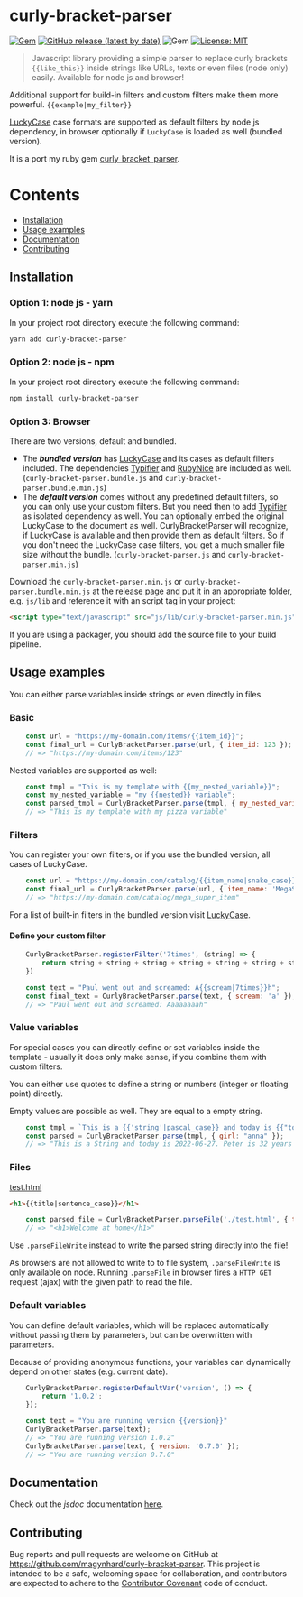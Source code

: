 # curly-bracket-parser
[![Gem](https://img.shields.io/npm/v/curly-bracket-parser?color=default&style=plastic&logo=npm)](https://www.npmjs.com/package/curly-bracket-parser)
[![GitHub release (latest by date)](https://img.shields.io/github/v/release/magynhard/curly-bracket-parser?color=default&label=browser&logo=javascript&style=plastic)](https://github.com/magynhard/curly-bracket-parser/releases)
![Gem](https://img.shields.io/npm/dt/curly-bracket-parser?color=blue&style=plastic)
[![License: MIT](https://img.shields.io/badge/License-MIT-gold.svg?style=plastic&logo=mit)](LICENSE)

> Javascript library providing a simple parser to replace curly brackets `{{like_this}}` inside strings like URLs, texts or even files (node only) easily. Available for node js and browser!

Additional support for build-in filters and custom filters make them more powerful. `{{example|my_filter}}`

[LuckyCase](https://github.com/magynhard/lucky-case) case formats are supported as default filters by node js dependency, in browser optionally if `LuckyCase` is loaded as well (bundled version).

It is a port my ruby gem [curly_bracket_parser](https://github.com/magynhard/lucky_case).




# Contents

* [Installation](#installation)
* [Usage examples](#usage)
* [Documentation](#documentation)
* [Contributing](#contributing)



<a name="installation"></a>
## Installation

### Option 1: node js - yarn

In your project root directory execute the following command:
```bash
yarn add curly-bracket-parser
```

### Option 2: node js - npm

In your project root directory execute the following command:
```bash
npm install curly-bracket-parser
```

### Option 3: Browser

There are two versions, default and bundled.

* The ***bundled version*** has [LuckyCase](https://github.com/magynhard/lucky-case) and its cases as default filters included. The dependencies [Typifier](https://github.com/magynhard/typifier) and [RubyNice](https://github.com/magynhard/ruby-nice) are included as well. (`curly-bracket-parser.bundle.js` and `curly-bracket-parser.bundle.min.js`)
* The ***default version*** comes without any predefined default filters, so you can only use your custom filters. But you need then to add [Typifier](https://github.com/magynhard/typifier) as isolated dependency as well. You can optionally embed the original LuckyCase to the document as well. CurlyBracketParser will recognize, if LuckyCase is available and then provide them as default filters. So if you don't need the LuckyCase case filters, you get a much smaller file size without the bundle. (`curly-bracket-parser.js` and `curly-bracket-parser.min.js`)

Download the `curly-bracket-parser.min.js` or `curly-bracket-parser.bundle.min.js` at the [release page](https://github.com/magynhard/curly-bracket-parser/releases) and
put it in an appropriate folder, e.g. `js/lib`
and reference it with an script tag in your project:
```html
<script type="text/javascript" src="js/lib/curly-bracket-parser.min.js"></script>
```

If you are using a packager, you should add the source file to your build pipeline.





<a name="usage"></a>
## Usage examples

You can either parse variables inside strings or even directly in files.

### Basic

```javascript
    const url = "https://my-domain.com/items/{{item_id}}";
    const final_url = CurlyBracketParser.parse(url, { item_id: 123 });
    // => "https://my-domain.com/items/123"
```

Nested variables are supported as well:
```javascript
    const tmpl = "This is my template with {{my_nested_variable}}";
    const my_nested_variable = "my {{nested}} variable"; 
    const parsed_tmpl = CurlyBracketParser.parse(tmpl, { my_nested_variable: my_nested_variable, nested: 'pizza'});
    // => "This is my template with my pizza variable"
```


### Filters

You can register your own filters, or if you use the bundled version, all cases of LuckyCase.

```javascript
    const url = "https://my-domain.com/catalog/{{item_name|snake_case}}";
    const final_url = CurlyBracketParser.parse(url, { item_name: 'MegaSuperItem' });
    // => "https://my-domain.com/catalog/mega_super_item"
```

For a list of built-in filters in the bundled version visit [LuckyCase](https://github.com/magynhard/lucky-case).

#### Define your custom filter

```javascript
    CurlyBracketParser.registerFilter('7times', (string) => {
        return string + string + string + string + string + string + string;
    })

    const text = "Paul went out and screamed: A{{scream|7times}}h";
    const final_text = CurlyBracketParser.parse(text, { scream: 'a' });
    // => "Paul went out and screamed: Aaaaaaaah"
```

### Value variables

For special cases you can directly define or set variables inside the template - usually it does only make sense, if you combine them with custom filters.

You can either use quotes to define a string or numbers (integer or floating point) directly.

Empty values are possible as well. They are equal to a empty string.

```javascript
    const tmpl = `This is a {{'string'|pascal_case}} and today is {{"today"|date_filter}}. Peter is {{'1990-10-05'|iso_date_age}} years old. His girlfriends name is {{girl|pascal_case}} and she is {{16|double_number}} years old. This article has been written at {{|date_now_formatted}}`;
    const parsed = CurlyBracketParser.parse(tmpl, { girl: "anna" });
    // => "This is a String and today is 2022-06-27. Peter is 32 years old. His girlfriends name is Anna and she is 32 years old. This article has been written at 6/28/2022, 12:46:40 PM."
```

### Files

<ins>test.html</ins>
```html
<h1>{{title|sentence_case}}</h1>
```

```javascript
    const parsed_file = CurlyBracketParser.parseFile('./test.html', { title: 'WelcomeAtHome' });
    // => "<h1>Welcome at home</h1>"
```

Use `.parseFileWrite` instead to write the parsed string directly into the file!

As browsers are not  allowed to write to to file system, `.parseFileWrite` is only available on node. Running `.parseFile`  in browser fires a `HTTP GET` request (ajax) with the given path to read the file.

### Default variables

You can define default variables, which will be replaced automatically without passing them by parameters, but can be overwritten with parameters.

Because of providing anonymous functions, your variables can dynamically depend on other states (e.g. current date).

```javascript
    CurlyBracketParser.registerDefaultVar('version', () => {
        return '1.0.2';  
    });

    const text = "You are running version {{version}}"
    CurlyBracketParser.parse(text);
    // => "You are running version 1.0.2"
    CurlyBracketParser.parse(text, { version: '0.7.0' });
    // => "You are running version 0.7.0"
```






  
<a name="documentation"></a>    
## Documentation
Check out the *jsdoc* documentation [here](doc/curly-bracket-parser.jsdoc.md).





<a name="contributing"></a>    
## Contributing

Bug reports and pull requests are welcome on GitHub at https://github.com/magynhard/curly-bracket-parser. This project is intended to be a safe, welcoming space for collaboration, and contributors are expected to adhere to the [Contributor Covenant](http://contributor-covenant.org) code of conduct.

